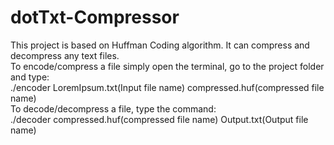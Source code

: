 # dotTxt-Compressor
This project is based on Huffman Coding algorithm. It can compress and decompress any text files. <br/>
To encode/compress a file simply open the terminal, go to the project folder and type: <br/>
./encoder LoremIpsum.txt(Input file name) compressed.huf(compressed file name) <br/>
To decode/decompress a file, type the command: <br/>
./decoder compressed.huf(compressed file name) Output.txt(Output file name) <br/>
